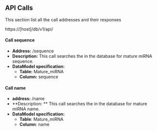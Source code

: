 ## API Calls

This section list all the call addresses and their responses

https://[host]/db/v1/api/

#### Call sequence
* **Address:** /sequence
* **Description:** This call searches the in the database for mature miRNA sequence. 
* **DataModel specification:** 
	* **Table:** Mature_miRNA 
	* **Column:** sequence   

#### Call name
* **address:** /name
* **Description: ** This call searches the in the database for mature miRNA name. 
* **DataModel specification:**
	* **Table**: Mature_miRNA 
	* **Column**: name   